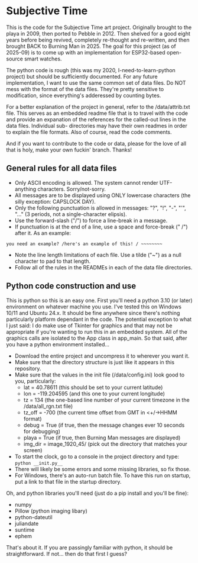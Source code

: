 # Subjective Time

This is the code for the Subjective Time art project.  Originally brought to the playa in 2009, then ported to Pebble in 2012.  Then
shelved for a good eight years before being revived, completely re-thought and re-written, and then brought BACK to Burning Man in
2025.  The goal for this project (as of 2025-09) is to come up with an implementation for ESP32-based open-source smart watches.

The python code is rough (this was my 2020, I-need-to-learn-python project) but should be sufficiently documented.  For any future
implementation, I want to use the same common set of data files.  Do NOT mess with the format of the data files.  They're pretty
sensitive to modification, since everything's adderessed by counting bytes.

For a better explanation of the project in general, refer to the /data/attrib.txt file.  This serves as an embedded readme file that
is to travel with the code and provide an expanation of the references for the called-out lines in the data files.  Individual sub-
directories may have their own readmes in order to explain the file formats.  Also of course, read the code comments.

And if you want to contribute to the code or data, please for the love of all that is holy, make your own fuckin' branch.  Thanks!

## General rules for all data files

- Only ASCII encoding is allowed.  The system cannot render UTF-anything characters.  Sorry/not-sorry.
- All messages are to be displayed using ONLY lowercase characters (the silly exception: CAPSLOCK DAY).
- Only the following punctuation is allowed in messages: "?", "!", "-", "'", "..." (3 periods, not a single-character elipsis).
- Use the forward-slash ("/") to force a line-break in a message.
- If punctuation is at the end of a line, use a space and force-break (" /") after it.  As an example:
  
``` you need an example? /here's an example of this! / ~~~~~~~~ ```

- Note the line length limitations of each file.  Use a tilde ("~") as a null character to pad to that length.
- Follow all of the rules in the READMEs in each of the data file directories.

## Python code construction and use

This is python so this is an easy one.  First you'll need a python 3.10 (or later) environment on whatever machine you use.  I've
tested this on Windows 10/11 and Ubuntu 24.x.  It should be fine anywhere since there's nothing particularly platform dependant
in the code.  The potential exception to what I just said: I do make use of Tkinter for graphics and that may not be appropriate
if you're wanting to run this in an embedded system.  All of the graphics calls are isolated to the App class in app_main.  So
that said, after you have a python environment installed...

- Download the entire project and uncompress it to wherever you want it.
- Make sure that the directory structure is just like it appears in this repository.
- Make sure that the values in the init file (/data/config.ini) look good to you, particularly:
  - lat = 40.78611 (this should be set to your current latitude)
  - lon = -119.204595 (and this one to your current longitude)
  - tz = 134 (the one-based line number of your current timezone in the /data/all_rgn.txt file)
  - tz_off = -700 (the current time offset from GMT in <+/->HHMM format)
  - debug = True (if true, then the message changes ever 10 seconds for debugging)
  - playa = True (if true, then Burning Man messages are displayed)
  - img_dir = image_1920_45/ (pick out the directory that matches your screen)
- To start the clock, go to a console in the project directory and type: ```` python __init.py__ ````
- There will likely be some errors and some missing libraries, so fix those.
- For Windows, there's an auto-run batch file.  To have this run on startup, put a link to that file in the startup directory.

Oh, and python libraries you'll need (just do a pip install and you'll be fine):

- numpy
- Pillow (python imaging libary)
- python-dateutil
- juliandate
- suntime
- ephem


That's about it.  If you are passingly familiar with python, it should be straightforward.  If not... then do that first I guess?
